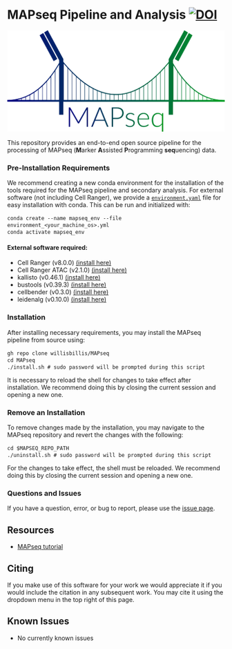 # MAPseq Pipeline and Analysis [![DOI](https://zenodo.org/badge/741509600.svg)](https://zenodo.org/doi/10.5281/zenodo.10903736)

![logo](docs/logo.png)

This repository provides an end-to-end open source pipeline for the
processing of MAPseq (**M**arker **A**ssisted **P**rogramming **seq**uencing) data.

### Pre-Installation Requirements ###

We recommend creating a new conda environment for the installation of the tools required for the MAPseq pipeline and secondary analysis. For external software (not including Cell Ranger), we provide a [`environment.yaml`](environment.yaml) file for easy installation with conda. This can be run and initialized with:

```
conda create --name mapseq_env --file environment_<your_machine_os>.yml
conda activate mapseq_env
```

#### External software required:

* Cell Ranger (v8.0.0) [(install here)](https://www.10xgenomics.com/support/software/cell-ranger/latest)
* Cell Ranger ATAC (v2.1.0) [(install here)](https://support.10xgenomics.com/single-cell-atac/software/pipelines/2.1/installation)
* kallisto (v0.46.1) [(install here)](https://pachterlab.github.io/kallisto/download)
* bustools (v0.39.3) [(install here)](https://bustools.github.io/download)
* cellbender (v0.3.0) [(install here)](https://cellbender.readthedocs.io/en/latest/installation/index.html)
* leidenalg (v0.10.0) [(install here)](https://leidenalg.readthedocs.io/en/stable/install.html)

### Installation ###
After installing necessary requirements, you may install the MAPseq pipeline from source using:

```
gh repo clone willisbillis/MAPseq
cd MAPseq
./install.sh # sudo password will be prompted during this script
```

It is necessary to reload the shell for changes to take effect after installation. We recommend doing this by closing the current session and opening a new one.

### Remove an Installation ###
To remove changes made by the installation, you may navigate to the MAPseq repository and revert the changes with the following:

```
cd $MAPSEQ_REPO_PATH
./uninstall.sh # sudo password will be prompted during this script
```
For the changes to take effect, the shell must be reloaded. We recommend doing this by closing the current session and opening a new one.

### Questions and Issues ###

If you have a question, error, or bug to report, please use the [issue page](https://github.com/willisbillis/MAPseq/issues).

Resources
---------
* [MAPseq tutorial](docs/quickstart.md)

Citing
------
If you make use of this software for your work we would appreciate it if you would include the citation in any subsequent work. You may cite it using the dropdown menu in the top right of this page.

Known Issues
------------
* No currently known issues